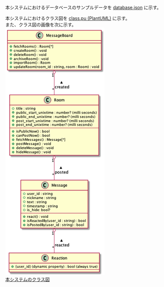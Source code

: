 

本システムにおけるデータベースのサンプルデータを [database.json](database.json) に示す。

本システムにおけるクラス図を [class.pu (PlantUML)](class.pu) に示す。  
また、クラス図の画像を次に示す。  
![class](class.png)  
[本システムのクラス図 ](class.pu)

